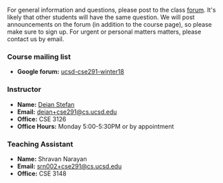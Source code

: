 For general information and questions, please post to the class
[forum](https://groups.google.com/forum/#!forum/ucsd-cse291-winter18).  It's
likely that other students will have the same question. We will post
announcements on the forum (in addition to the course page), so please make
sure to sign up.  For urgent or personal matters matters, please contact us by
email.

### Course mailing list

- **Google forum:** [ucsd-cse291-winter18](https://groups.google.com/forum/#!forum/ucsd-cse291-winter18)

### Instructor

- **Name:** [Deian Stefan](https://cseweb.ucsd.edu/~dstefan/)
- **Email:** <deian+cse291@cs.ucsd.edu>
- **Office:** CSE 3126 
- **Office Hours:** Monday 5:00-5:30PM or by appointment

### Teaching Assistant

- **Name:** Shravan Narayan
- **Email:** <srn002+cse291@cs.ucsd.edu>
- **Office:** CSE 3148 
